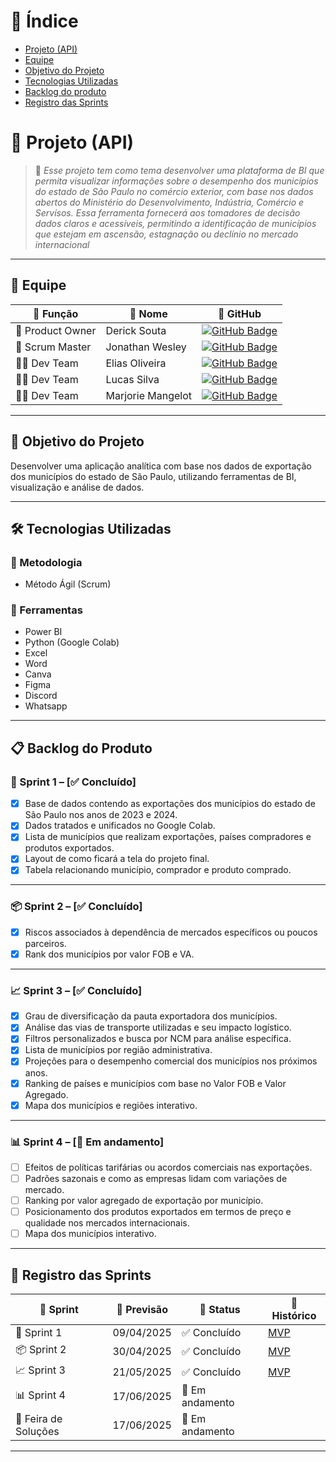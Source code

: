 # 📑 Índice
* [Projeto (API)](#-projeto-api)
* [Equipe](#-equipe)
* [Objetivo do Projeto](#-objetivo-do-projeto)
* [Tecnologias Utilizadas](#%EF%B8%8F-tecnologias-utilizadas)
* [Backlog do produto](#-backlog-do-produto)
* [Registro das Sprints](#-registro-das-sprints)

# 🚀 Projeto (API) 
> 📌 *Esse projeto tem como tema desenvolver uma plataforma de BI que permita visualizar informações sobre o desempenho dos municípios do estado de São Paulo no comércio exterior, com base nos dados abertos do Ministério do Desenvolvimento, Indústria, Comércio e Servísos. Essa ferramenta fornecerá aos tomadores de decisão dados claros e acessíveis, permitindo a identificação de municípios que estejam em ascensão, estagnação ou declínio no mercado internacional*

---

## 👥 Equipe

| 💼 Função        | 👤 Nome               | 🔗 GitHub |
|------------------|----------------------|------------------------------------------------------------------|
| 🧭 Product Owner | Derick Souta         | [![GitHub Badge](https://img.shields.io/badge/GitHub-111217?style=flat-square&logo=github&logoColor=white)](https://github.com/DerickSouta) |
| 🧩 Scrum Master  | Jonathan Wesley      | [![GitHub Badge](https://img.shields.io/badge/GitHub-111217?style=flat-square&logo=github&logoColor=white)](https://github.com/JonathanWesleyFS) |
| 👨‍💻 Dev Team     | Elias Oliveira       | [![GitHub Badge](https://img.shields.io/badge/GitHub-111217?style=flat-square&logo=github&logoColor=white)](https://github.com/Oliveira835) |
| 👨‍💻 Dev Team     | Lucas Silva          | [![GitHub Badge](https://img.shields.io/badge/GitHub-111217?style=flat-square&logo=github&logoColor=white)](https://github.com/LucasSilva59) |
| 👩‍💻 Dev Team     | Marjorie Mangelot    | [![GitHub Badge](https://img.shields.io/badge/GitHub-111217?style=flat-square&logo=github&logoColor=white)](https://github.com/MarjorieMangelot) |

---

## 🎯 Objetivo do Projeto

Desenvolver uma aplicação analítica com base nos dados de exportação dos municípios do estado de São Paulo, utilizando ferramentas de BI, visualização e análise de dados.

---

## 🛠️ Tecnologias Utilizadas

### 📌 Metodologia
- Método Ágil (Scrum)

### 🧰 Ferramentas
- Power BI
- Python (Google Colab)
- Excel
- Word
- Canva
- Figma
- Discord
- Whatsapp

---

## 📋 Backlog do Produto

### 🏁 Sprint 1 – [✅ Concluído]
- [x] Base de dados contendo as exportações dos municípios do estado de São Paulo nos anos de 2023 e 2024.
- [x] Dados tratados e unificados no Google Colab.
- [x] Lista de municípios que realizam exportações, países compradores e produtos exportados.
- [x] Layout de como ficará a tela do projeto final.
- [x] Tabela relacionando município, comprador e produto comprado.

---

### 📦 Sprint 2 – [✅ Concluído]
- [x] Riscos associados à dependência de mercados específicos ou poucos parceiros.
- [x] Rank dos municípios por valor FOB e VA.

---

### 📈 Sprint 3 – [✅ Concluído]
- [x] Grau de diversificação da pauta exportadora dos municípios.
- [x] Análise das vias de transporte utilizadas e seu impacto logístico.
- [x] Filtros personalizados e busca por NCM para análise específica.
- [x] Lista de municípios por região administrativa.
- [x] Projeções para o desempenho comercial dos municípios nos próximos anos.
- [x] Ranking de países e municípios com base no Valor FOB e Valor Agregado.
- [x] Mapa dos municípios e regiões interativo.
---

### 📊 Sprint 4 – [🔄 Em andamento]
- [ ] Efeitos de políticas tarifárias ou acordos comerciais nas exportações.
- [ ] Padrões sazonais e como as empresas lidam com variações de mercado.
- [ ] Ranking por valor agregado de exportação por município.
- [ ] Posicionamento dos produtos exportados em termos de preço e qualidade nos mercados internacionais.
- [ ] Mapa dos municípios interativo. 

---

## 📅 Registro das Sprints

| 🚚 Sprint              | 📆 Previsão   | 📌 Status | 📝 Histórico |
|---------------------|---------------|-----------|----------------|
| 🏁 Sprint 1            | 09/04/2025     | ✅ Concluído | [MVP](https://colab.research.google.com/drive/1AfKBgg5_sqDhH-rbfQ9lODmkrxZxMGIh) |
| 📦 Sprint 2            | 30/04/2025     | ✅ Concluído | [MVP](https://drive.google.com/file/d/1XMfBVbAXyNgi4J_RShvRKP8kEh7kjSZP/view?usp=drive_link) |
| 📈 Sprint 3            | 21/05/2025     | ✅ Concluído | [MVP](https://drive.google.com/file/d/1HRlo5vVBD9zyDcYX315ib1C0hj9-79h7/view?usp=sharing) |
| 📊 Sprint 4            | 17/06/2025     | 🔄 Em andamento | |
| 🎪 Feira de Soluções | 17/06/2025     | 🔄 Em andamento | |

---
